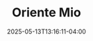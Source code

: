 ---
title: "Oriente Mio"
description: "Agrupación Margariteña de amplia trayectoria"
featured_image: "/images/agrupaciones/oriente_mio.jpg"
date: 2025-05-13T13:16:11-04:00
etiquetas: ["edo. nva. esparta", "agrupaciones", "agrupaciones edo. nva. esparta"]
region: ["edo. nva. esparta"]
fundacion: 1991
integrantes: []
# generos: ["Joropo Oriental", "Gaita Margariteña", "Polo", "Diversion Cochense"]
discografia: []
---